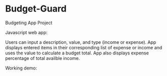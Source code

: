 # Budget-Guard
Budgeting App Project

Javascript web app:

Users can input a description, value, and type (income or expense).  App displays entered items in their corresponding list of expense or income and uses the value to calculate a budget total.  App also displays expense percentage of total availble income.  

Working demo:
